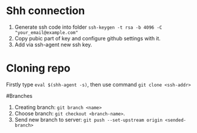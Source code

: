 # Shh connection
1. Generate ssh code into folder `ssh-keygen -t rsa -b 4096 -C "your_email@example.com"`
2. Copy pubic part of key and configure github settings with it.
3. Add via ssh-agent new ssh key.

# Cloning repo
Firstly type `eval $(shh-agent -s)`, then use command `git clone <ssh-addr>`

#Branches
1. Creating branch: `git branch <name>`
2. Choose branch: `git checkout <branch-name>`.
3. Send new branch to server: `git push --set-upstream origin <sended-branch>`

